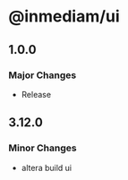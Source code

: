 # @inmediam/ui

## 1.0.0

### Major Changes

- Release

## 3.12.0

### Minor Changes

- altera build ui

